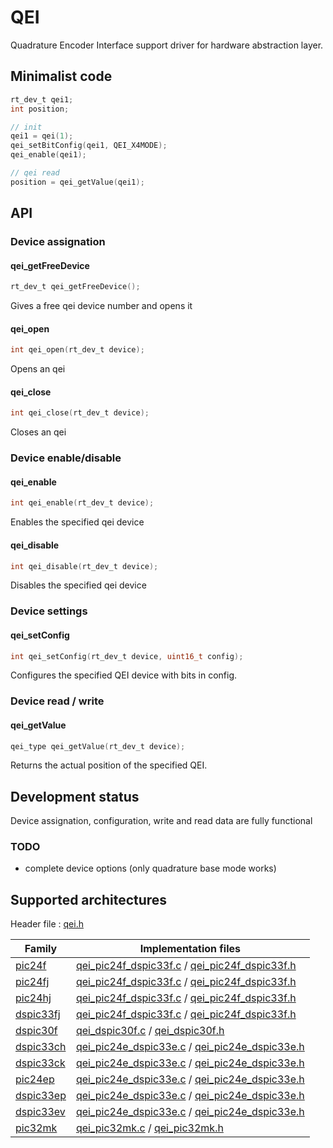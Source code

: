 # QEI

Quadrature Encoder Interface support driver for hardware abstraction layer.

## Minimalist code

```C
rt_dev_t qei1;
int position;

// init
qei1 = qei(1);
qei_setBitConfig(qei1, QEI_X4MODE);
qei_enable(qei1);

// qei read
position = qei_getValue(qei1);
```

## API

### Device assignation

#### qei_getFreeDevice

```C
rt_dev_t qei_getFreeDevice();
```
Gives a free qei device number and opens it

#### qei_open

```C
int qei_open(rt_dev_t device);
```
Opens an qei

#### qei_close

```C
int qei_close(rt_dev_t device);
```
Closes an qei

### Device enable/disable

#### qei_enable

```C
int qei_enable(rt_dev_t device);
```
Enables the specified qei device

#### qei_disable

```C
int qei_disable(rt_dev_t device);
```
Disables the specified qei device

### Device settings

#### qei_setConfig

```C
int qei_setConfig(rt_dev_t device, uint16_t config);
```

Configures the specified QEI device with bits in config.

### Device read / write

#### qei_getValue

```C
qei_type qei_getValue(rt_dev_t device);
```

Returns the actual position of the specified QEI.

## Development status

Device assignation, configuration, write and read data are fully functional

### TODO

+ complete device options (only quadrature base mode works)

## Supported architectures

Header file : [qei.h](qei.h)

|Family|Implementation files|
|------|--------------------|
|[pic24f](../../archi/pic24f/README.md)  |[qei_pic24f_dspic33f.c](qei_pic24f_dspic33f.c) / [qei_pic24f_dspic33f.h](qei_pic24f_dspic33f.h)|
|[pic24fj](../../archi/pic24fj/README.md)|[qei_pic24f_dspic33f.c](qei_pic24f_dspic33f.c) / [qei_pic24f_dspic33f.h](qei_pic24f_dspic33f.h)|
|[pic24hj](../../archi/pic24hj/README.md)|[qei_pic24f_dspic33f.c](qei_pic24f_dspic33f.c) / [qei_pic24f_dspic33f.h](qei_pic24f_dspic33f.h)|
|[dspic33fj](../../archi/dspic33fj/README.md)|[qei_pic24f_dspic33f.c](qei_pic24f_dspic33f.c) / [qei_pic24f_dspic33f.h](qei_pic24f_dspic33f.h)|
|[dspic30f](../../archi/dspic30f/README.md)|[qei_dspic30f.c](qei_dspic30f.c) / [qei_dspic30f.h](qei_dspic30f.h)|
|[dspic33ch](../../archi/dspic33ch/README.md)|[qei_pic24e_dspic33e.c](qei_pic24e_dspic33e.c) / [qei_pic24e_dspic33e.h](qei_pic24e_dspic33e.h)|
|[dspic33ck](../../archi/dspic33ck/README.md)|[qei_pic24e_dspic33e.c](qei_pic24e_dspic33e.c) / [qei_pic24e_dspic33e.h](qei_pic24e_dspic33e.h)|
|[pic24ep](../../archi/pic24ep/README.md)|[qei_pic24e_dspic33e.c](qei_pic24e_dspic33e.c) / [qei_pic24e_dspic33e.h](qei_pic24e_dspic33e.h)|
|[dspic33ep](../../archi/dspic33ep/README.md)|[qei_pic24e_dspic33e.c](qei_pic24e_dspic33e.c) / [qei_pic24e_dspic33e.h](qei_pic24e_dspic33e.h)|
|[dspic33ev](../../archi/dspic33ev/README.md)|[qei_pic24e_dspic33e.c](qei_pic24e_dspic33e.c) / [qei_pic24e_dspic33e.h](qei_pic24e_dspic33e.h)|
|[pic32mk](../../archi/pic32mk/README.md)|[qei_pic32mk.c](qei_pic32mk.c) / [qei_pic32mk.h](qei_pic32mk.h)|
